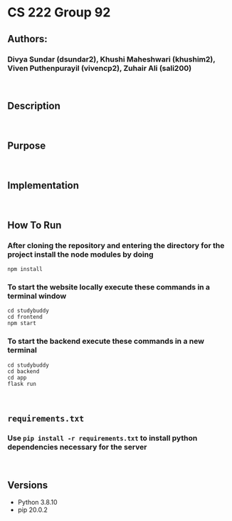 
# CS 222 Group 92

## Authors:
### Divya Sundar (dsundar2), Khushi Maheshwari (khushim2), Viven Puthenpurayil (vivencp2), Zuhair Ali (sali200)

&nbsp;
## **Description**
&nbsp;

## **Purpose**
&nbsp;

## **Implementation**
&nbsp;

## **How To Run**

### After cloning the repository and entering the directory for the project install the node modules by doing

``` npm install ```

### To start the website locally execute these commands in a terminal window

``` 
cd studybuddy
cd frontend
npm start
```

### To start the backend execute these commands in a new terminal
```
cd studybuddy
cd backend
cd app
flask run
```

&nbsp;

## `requirements.txt`
### Use `pip install -r requirements.txt` to install python dependencies necessary for the server

&nbsp;

## **Versions**
*   Python 3.8.10
*   pip 20.0.2
